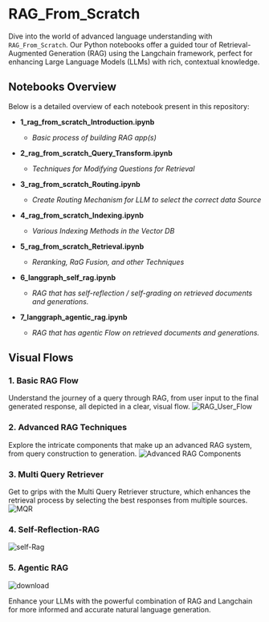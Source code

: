 # RAG_From_Scratch

Dive into the world of advanced language understanding with `RAG_From_Scratch`. Our Python notebooks offer a guided tour of Retrieval-Augmented Generation (RAG) using the Langchain framework, perfect for enhancing Large Language Models (LLMs) with rich, contextual knowledge.

## Notebooks Overview

Below is a detailed overview of each notebook present in this repository:

- **1_rag_from_scratch_Introduction.ipynb**
  - _Basic process of building RAG app(s)_

- **2_rag_from_scratch_Query_Transform.ipynb**
  - _Techniques for Modifying Questions for Retrieval_

- **3_rag_from_scratch_Routing.ipynb**
  - _Create Routing Mechanism for LLM to select the correct data Source_

- **4_rag_from_scratch_Indexing.ipynb**
  - _Various Indexing Methods in the Vector DB_

- **5_rag_from_scratch_Retrieval.ipynb**
  - _Reranking, RaG Fusion, and other Techniques_
 
- **6_langgraph_self_rag.ipynb**
  - _RAG that has self-reflection / self-grading on retrieved documents and generations._
    
- **7_langgraph_agentic_rag.ipynb**
  - _RAG that has agentic Flow on retrieved documents and generations._

## Visual Flows

### 1. Basic RAG Flow
Understand the journey of a query through RAG, from user input to the final generated response, all depicted in a clear, visual flow.
![RAG_User_Flow](https://github.com/NisaarAgharia/RAG_From_Scratch/assets/22457544/dc390fc3-5c41-4c8e-b16e-268606a8f4ed)

### 2. Advanced RAG Techniques
Explore the intricate components that make up an advanced RAG system, from query construction to generation.
![Advanced RAG Components](https://github.com/NisaarAgharia/RAG_From_Scratch/assets/22457544/281e8c66-a33f-485f-ad75-e8d450ccba98)

### 3. Multi Query Retriever
Get to grips with the Multi Query Retriever structure, which enhances the retrieval process by selecting the best responses from multiple sources.
![MQR](https://github.com/NisaarAgharia/RAG_From_Scratch/assets/22457544/5c0db3f0-59e4-4278-af6f-4120a3bb5637)

### 4. Self-Reflection-RAG
![self-Rag](https://github.com/NisaarAgharia/Advanced_RAG/assets/22457544/2e58751b-c986-4137-8f85-9294301c3f79)

### 5. Agentic RAG
![download](https://github.com/NisaarAgharia/Advanced_RAG/assets/22457544/4258e17e-7dfa-48da-a5b5-753b3de5d1bc)


Enhance your LLMs with the powerful combination of RAG and Langchain for more informed and accurate natural language generation.

